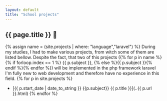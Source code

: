 ```yaml
---
layout: default
title: "School projects"
---
```

## {{ page.title }} :school_satchel:
{% assign name = (site.projects | where: "language","laravel") %}
During my studies, I had to make various projects, from witch some of them are listed bellow. Despite the fact, that two of this projects ({% for p in name %}{% if forloop.index == 1 %} {{ p.subject }}, {% else %}{{ p.subject }}{% endif %}{% endfor %}) will be implemented in the php framework laravel I'm fully new to web development and therefore have no experience in this field.
{% for p in site.projects %}
* [{{ p.start_date | date_to_string }} {{p.subject}} {{ p.title }}](..\{{ p.url }}.html)
{% endfor %}
